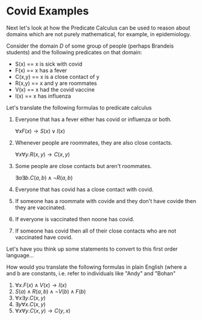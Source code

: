 # Covid Examples
Next let's look at how the Predicate Calculus can be used to reason about 
domains which are not purely mathematical, for example, in epidemiology.

Consider the domain $D$ of some group of people (perhaps Brandeis students)
and the following predicates
on that domain:
* S(x) == x is sick with covid
* F(x) == x has a fever
* C(x,y) == x is a close contact of y
* R(x,y) == x and y are roommates
* V(x) == x had the covid vaccine
* I(x) == x has influenza

Let's translate the following formulas to predicate calculus

1. Everyone that has a fever either has covid or influenza or both.
   
   $\forall x F(x) \rightarrow S(x) \vee I(x)$
   
2. Whenever people are roommates,  they are also close contacts.

   $\forall x \forall y . R(x,y) \rightarrow C(x,y)$
   
3. Some people are close contacts but aren't roommates.

   $\exists a \exists b . C(a,b) \wedge \neg R(a,b)$
 
4. Everyone that has covid has a close contact with covid.
5. If someone has a roommate with covide and they don't have covide then they are vaccinated.
6. If everyone is vaccinated then noone has covid.
7. If someone has covid then all of their close contacts who are not vaccinated have covid.

Let's have you think up some statements to convert to this first order language...

How would you translate the following formulas in plain English (where a and b are constants, i.e. refer to
individuals like "Andy" and "Bohan"
1. $\forall x . F(x) \wedge V(x) \rightarrow I(x)$
2. $S(a) \wedge R(a,b) \wedge \neg V(b) \wedge F(b)$
3. $\forall x \exists y . C(x,y)$
4. $\exists y \forall x . C(x,y)$
5. $\forall x \forall y . C(x,y) \rightarrow C(y,x)$

   
